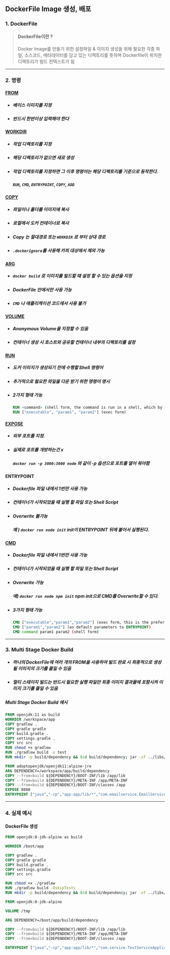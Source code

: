 ## DockerFile Image 생성, 배포

### 1. DockerFile

> #### DockerFile이란 ? 
>
> Docker Image를 만들기 위한 설정파일 &
> 이미지 생성을 위해 필요한 각종 파일, 소스코드, 메타데이터를 담고 있는 디렉토리를 뜻하며 Dockerfile이 위치한 디렉토리가 빌드 컨텍스트가 됨

---------------------------

### 2. 명령

#### [FROM](https://docs.docker.com/engine/reference/builder/#from)

- ##### 베이스 이미지를 지정

- ##### 반드시 한번이상 입력해야 한다

#### [WORKDIR](https://docs.docker.com/engine/reference/builder/#workdir)

- ##### 작업 디렉토리를 지정

- ##### 해당 디렉토리가 없으면 새로 생성

- ##### 작업 디렉토리를 지정하면 그 이후 명령어는 해당 디렉토리를 기준으로 동작한다.

  ##### `RUN`, `CMD`, `ENTRYPOINT`, `COPY`, `ADD`

#### [COPY](https://docs.docker.com/engine/reference/builder/#copy)

- ##### 파일이나 폴더를 이미지에 복사

- ##### 로컬에서 도커 컨테이너로 복사

- ##### Copy 는 절대경로 또는 `WORKDIR` 로 부터 상대 경로

- ##### `.dockerignore`를 사용해 카피 대상에서 제외 가능

#### [ARG](https://docs.docker.com/engine/reference/builder/#arg)

- ##### `docker build` 로 이미지를 빌드할 때 설정 할 수 있는 옵션을 지정

- ##### DockerFile 안에서만 사용 가능

- ##### `CMD` 나 애플리케이션 코드에서 사용 불가

#### [VOLUME](https://docs.docker.com/engine/reference/builder/#volume)

- ##### Anonymous Volume을 지정할 수 있음

- ##### 컨테이너 생성 시 호스트와 공유할 컨테이너 내부의 디렉토리를 설정

#### [RUN](https://docs.docker.com/engine/reference/builder/#run)

- ##### 도커 이미지가 생성되기 전에 수행할 Shell 명령어

- ##### 추가적으로 필요한 파일을 다운 받기 위한 명령어 명시

- ##### 2가지 형태 가능

  ```dockerfile
  RUN <command> (shell form, the command is run in a shell, which by default is /bin/sh -c on Linux or cmd /S /C on Windows)
  RUN ["executable", "param1", "param2"] (exec form)
  ```

#### [EXPOSE](https://docs.docker.com/engine/reference/builder/#expose)

- ##### 외부 포트를 지정.

- ##### 실제로 포트를 개방하는건 x

  ##### `docker run -p 3000:3000 node` 와 같이 -p 옵션으로 포트를 열어 줘야함

#### **ENTRYPOINT**

- ##### Dockerfile 파일 내에서 1번만 사용 가능

- ##### 컨테이너가 시작되었을 때 실행 할 파일 또는 Shell Script

- ##### Overwrite 불가능

  ##### 예 ) `docker run node init` init이 **ENTRYPOINT** 뒤에 붙어서 실행된다.

#### [CMD](https://docs.docker.com/engine/reference/builder/#cmd)

- ##### Dockerfile 파일 내에서 1번만 사용 가능

- ##### 컨테이너가 시작되었을 때 실행 할 파일 또는 Shell Script

- ##### Overwrite 가능

  ##### 예) `docker run node npm init` npm init으로 CMD를 Overwrite할 수 있다.

- ##### 3가지 형태 가능

  ```dockerfile
  CMD ["executable","param1","param2"] (exec form, this is the preferred form)
  CMD ["param1","param2"] (as default parameters to ENTRYPOINT)
  CMD command param1 param2 (shell form)
  ```

------------------------------------------------------------

### 3. Multi Stage Docker Build

- ##### 하나의 DockerFile에 여러 개의 FROM을 사용하여 빌드 완료 시 최종적으로 생성될 이미지의 크기를 줄일 수 있음

- ##### 멀티 스테이지 빌드는 반드시 필요한 실행 파일만 최종 이미지 결과물에 포함시켜 이미지 크기를 줄일 수 있음

##### **Multi Stage Docker Build 예시**

```dockerfile
FROM openjdk:11 as build
WORKDIR /workspace/app
COPY gradlew .
COPY gradle gradle
COPY build.gradle .
COPY settings.gradle .
COPY src src
RUN chmod +x gradlew
RUN ./gradlew build -x test
RUN mkdir -p build/dependency && (cd build/dependency; jar -xf ../libs/*-SNAPSHOT.jar)

FROM adoptopenjdk/openjdk11:alpine-jre
ARG DEPENDENCY=/workspace/app/build/dependency
COPY --from=build ${DEPENDENCY}/BOOT-INF/lib /app/lib
COPY --from=build ${DEPENDENCY}/META-INF /app/META-INF
COPY --from=build ${DEPENDENCY}/BOOT-INF/classes /app
EXPOSE 8080
ENTRYPOINT ["java","-cp","app:app/lib/*","com.emailservice.EmailServiceApplication"]
```



-------------

### 4. 실제 예시

#### DockerFile 생성

```dockerfile
FROM openjdk:8-jdk-alpine as build

WORKDIR /boot/app

COPY gradlew .
COPY gradle gradle
COPY build.gradle .
COPY settings.gradle
COPY src src

RUN chmod +x ./gradlew
RUN ./gradlew build -DskipTests
RUN mkdir -p build/dependency && (cd build/dependency; jar -xf ../libs/*-SNAPSHOT.jar)

FROM openjdk:8-jdk-alpine

VOLUME /tmp

ARG DEPENDENCY=/boot/app/build/dependency

COPY --from=build ${DEPENDENCY}/BOOT-INF/lib /app/lib
COPY --from=build ${DEPENDENCY}/META-INF /app/META-INF
COPY --from=build ${DEPENDENCY}/BOOT-INF/classes /app

ENTRYPOINT ["java","-cp","app:app/lib/*","com.service.TestServiceApplication"]

```



